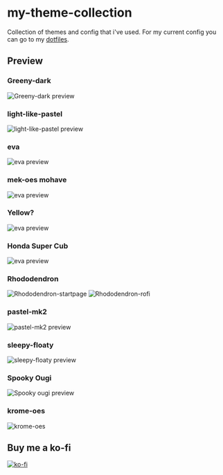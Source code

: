 # my-theme-collection
Collection of themes and config that i've used. For my current config you can go to my [dotfiles](https://github.com/reorr/dotfiles).

## Preview
### Greeny-dark
![Greeny-dark preview](Screenshot/greeny-dark.png)
### light-like-pastel
![light-like-pastel preview](Screenshot/light-like-pastel.png)
### eva
![eva preview](Screenshot/eva.png)
### mek-oes mohave
![eva preview](Screenshot/mekos.png)
### Yellow?
![eva preview](Screenshot/yellow.png)
### Honda Super Cub
![eva preview](Screenshot/honda-super-cub.png)
### Rhododendron
![Rhododendron-startpage](Screenshot/rhododendron-1.png)
![Rhododendron-rofi](Screenshot/rhododendron-2.png)
### pastel-mk2
![pastel-mk2 preview](Screenshot/pastel-mk2.png)
### sleepy-floaty
![sleepy-floaty preview](Screenshot/sleepy-floaty.png)
### Spooky Ougi
![Spooky ougi preview](Screenshot/spooky-ougi.png)

### krome-oes
![krome-oes](Screenshot/krome-oes.png)

## Buy me a ko-fi
[![ko-fi](https://www.ko-fi.com/img/githubbutton_sm.svg)](https://ko-fi.com/V7V0XBC5)